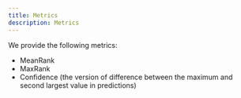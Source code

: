```yaml
---
title: Metrics
description: Metrics
---
```


We provide the following metrics:

-   MeanRank
-   MaxRank
-   Confidence (the version of difference between the maximum and second
    largest value in predictions)
